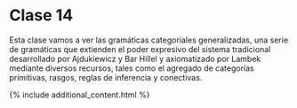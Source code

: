 # Clase 14

Esta clase vamos a ver las gramáticas categoriales generalizadas, una serie de gramáticas que extienden el poder expresivo del sistema tradicional desarrollado por Ajdukiewicz y Bar Hillel y axiomatizado por Lambek mediante diversos recursos, tales como el agregado de categorías primitivas, rasgos, reglas de inferencia y conectivas.

{% include additional_content.html %}
